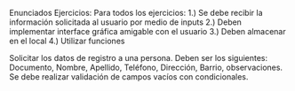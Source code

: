 
Enunciados Ejercicios:
Para todos los ejercicios:
1.) Se debe recibir la información solicitada al usuario por medio de inputs
2.) Deben implementar interface gráfica amigable con el usuario
3.) Deben almacenar en el local
4.) Utilizar funciones

Solicitar los datos de registro a una persona. Deben ser los siguientes:
Documento, Nombre, Apellido, Teléfono, Dirección, Barrio, observaciones. Se debe realizar validación de campos vacíos con condicionales.